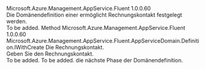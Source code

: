 <Type Name="IWithBillingContact" FullName="Microsoft.Azure.Management.AppService.Fluent.AppServiceDomain.Definition.IWithBillingContact">
  <TypeSignature Language="C#" Value="public interface IWithBillingContact" />
  <TypeSignature Language="ILAsm" Value=".class public interface auto ansi abstract IWithBillingContact" />
  <TypeSignature Language="DocId" Value="T:Microsoft.Azure.Management.AppService.Fluent.AppServiceDomain.Definition.IWithBillingContact" />
  <TypeSignature Language="VB.NET" Value="Public Interface IWithBillingContact" />
  <TypeSignature Language="F#" Value="type IWithBillingContact = interface" />
  <AssemblyInfo>
    <AssemblyName>Microsoft.Azure.Management.AppService.Fluent</AssemblyName>
    <AssemblyVersion>1.0.0.60</AssemblyVersion>
  </AssemblyInfo>
  <Interfaces />
  <Docs>
    <summary>
            Die Domänendefinition einer ermöglicht Rechnungskontakt festgelegt werden.
            </summary>
    <remarks>To be added.</remarks>
  </Docs>
  <Members>
    <Member MemberName="WithBillingContact">
      <MemberSignature Language="C#" Value="public Microsoft.Azure.Management.AppService.Fluent.AppServiceDomain.Definition.IWithCreate WithBillingContact (Microsoft.Azure.Management.AppService.Fluent.Models.Contact contact);" />
      <MemberSignature Language="ILAsm" Value=".method public hidebysig newslot virtual instance class Microsoft.Azure.Management.AppService.Fluent.AppServiceDomain.Definition.IWithCreate WithBillingContact(class Microsoft.Azure.Management.AppService.Fluent.Models.Contact contact) cil managed" />
      <MemberSignature Language="DocId" Value="M:Microsoft.Azure.Management.AppService.Fluent.AppServiceDomain.Definition.IWithBillingContact.WithBillingContact(Microsoft.Azure.Management.AppService.Fluent.Models.Contact)" />
      <MemberSignature Language="F#" Value="abstract member WithBillingContact : Microsoft.Azure.Management.AppService.Fluent.Models.Contact -&gt; Microsoft.Azure.Management.AppService.Fluent.AppServiceDomain.Definition.IWithCreate" Usage="iWithBillingContact.WithBillingContact contact" />
      <MemberType>Method</MemberType>
      <AssemblyInfo>
        <AssemblyName>Microsoft.Azure.Management.AppService.Fluent</AssemblyName>
        <AssemblyVersion>1.0.0.60</AssemblyVersion>
      </AssemblyInfo>
      <ReturnValue>
        <ReturnType>Microsoft.Azure.Management.AppService.Fluent.AppServiceDomain.Definition.IWithCreate</ReturnType>
      </ReturnValue>
      <Parameters>
        <Parameter Name="contact" Type="Microsoft.Azure.Management.AppService.Fluent.Models.Contact" />
      </Parameters>
      <Docs>
        <param name="contact">Die Rechnungskontakt.</param>
        <summary>
            Geben Sie den Rechnungskontakt.
            </summary>
        <returns>To be added.</returns>
        <remarks>To be added.</remarks>
        <return>die nächste Phase der Domänendefinition.</return>
      </Docs>
    </Member>
  </Members>
</Type>